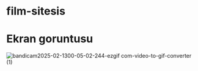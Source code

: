 # film-sitesis







# Ekran goruntusu
![bandicam2025-02-1300-05-02-244-ezgif com-video-to-gif-converter (1)](https://github.com/user-attachments/assets/ddf7be2e-4fb1-4420-8827-007bb71c517e)
